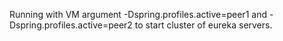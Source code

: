 Running with VM argument -Dspring.profiles.active=peer1 and -Dspring.profiles.active=peer2 to start cluster of eureka servers.